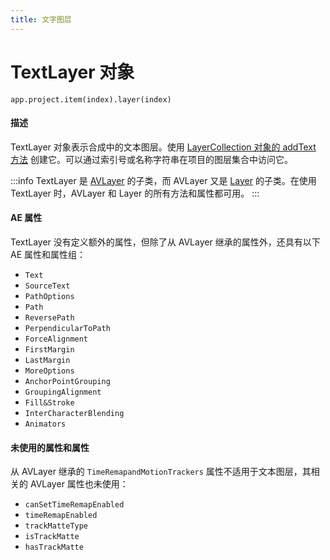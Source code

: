 ```yaml
---
title: 文字图层
---
```

# TextLayer 对象

`app.project.item(index).layer(index)`

#### 描述

TextLayer 对象表示合成中的文本图层。使用 [LayerCollection 对象的 addText 方法](layercollection.md#layercollectionaddtext) 创建它。可以通过索引号或名称字符串在项目的图层集合中访问它。

:::info
TextLayer 是 [AVLayer](../avlayer) 的子类，而 AVLayer 又是 [Layer](../layer) 的子类。在使用 TextLayer 时，AVLayer 和 Layer 的所有方法和属性都可用。
:::

#### AE 属性

TextLayer 没有定义额外的属性，但除了从 AVLayer 继承的属性外，还具有以下 AE 属性和属性组：

- `Text`
- `SourceText`
- `PathOptions`
- `Path`
- `ReversePath`
- `PerpendicularToPath`
- `ForceAlignment`
- `FirstMargin`
- `LastMargin`
- `MoreOptions`
- `AnchorPointGrouping`
- `GroupingAlignment`
- `Fill&Stroke`
- `InterCharacterBlending`
- `Animators`

#### 未使用的属性和属性

从 AVLayer 继承的 `TimeRemapandMotionTrackers` 属性不适用于文本图层，其相关的 AVLayer 属性也未使用：

- `canSetTimeRemapEnabled`
- `timeRemapEnabled`
- `trackMatteType`
- `isTrackMatte`
- `hasTrackMatte`
